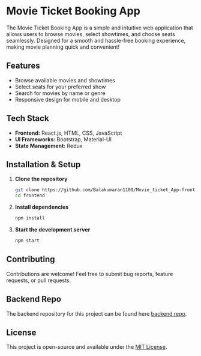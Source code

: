 #  Movie Ticket Booking App 

The Movie Ticket Booking App is a simple and intuitive web application that allows users to browse movies, select showtimes, and choose seats seamlessly. Designed for a smooth and hassle-free booking experience, making movie planning quick and convenient!


##  Features
-  Browse available movies and showtimes
-  Select seats for your preferred show
-  Search for movies by name or genre
-  Responsive design for mobile and desktop


##  Tech Stack
- **Frontend:** React.js, HTML, CSS, JavaScript
- **UI Frameworks:** Bootstrap, Material-UI
- **State Management:** Redux


##  Installation & Setup

1. **Clone the repository**
   ```sh
   git clone https://github.com/Balakumaran1109/Movie_ticket_App-frontend.git
   cd frontend
   ```
2. **Install dependencies**
   ```sh
   npm install
   ```
3. **Start the development server**
   ```sh
   npm start
   ```


##  Contributing

Contributions are welcome! Feel free to submit bug reports, feature requests, or pull requests.


##  Backend Repo
The backend repository for this project can be found here [backend repo](https://github.com/Balakumaran1109/Movie_ticket_App-backend).


##  License
This project is open-source and available under the [MIT License](LICENSE).


